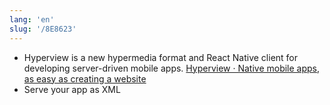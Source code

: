 ```yaml
---
lang: 'en'
slug: '/8E8623'
---
```


- Hyperview is a new hypermedia format and React Native client for developing server-driven mobile apps. [Hyperview · Native mobile apps, as easy as creating a website](https://hyperview.org/)
- Serve your app as XML
